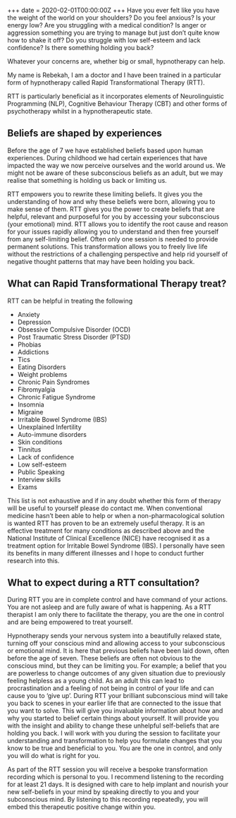 +++
date = 2020-02-01T00:00:00Z
+++
Have you ever felt like you have the weight of the world on your shoulders? Do you feel anxious? Is your energy low? Are you struggling with a medical condition? Is anger or aggression something you are trying to manage but just don’t quite know how to shake it off? Do you struggle with low self-esteem and lack confidence? Is there something holding you back?

Whatever your concerns are, whether big or small, hypnotherapy can help.

My name is Rebekah, I am a doctor and I have been trained in a particular form of hypnotherapy called Rapid Transformational Therapy (RTT).

RTT is particularly beneficial as it incorporates elements of Neurolinguistic Programming (NLP), Cognitive Behaviour Therapy (CBT) and other forms of psychotherapy whilst in a hypnotherapeutic state.

## Beliefs are shaped by experiences

Before the age of 7 we have established beliefs based upon human experiences. During childhood we had certain experiences that have impacted the way we now perceive ourselves and the world around us. We might not be aware of these subconscious beliefs as an adult, but we may realise that something is holding us back or limiting us.

RTT empowers you to rewrite these limiting beliefs. It gives you the understanding of how and why these beliefs were born, allowing you to make sense of them. RTT gives you the power to create beliefs that are helpful, relevant and purposeful for you by accessing your subconscious (your emotional) mind. RTT allows you to identify the root cause and reason for your issues rapidly allowing you to understand and then free yourself from any self-limiting belief. Often only one session is needed to provide permanent solutions. This transformation allows you to freely live life without the restrictions of a challenging perspective and help rid yourself of negative thought patterns that may have been holding you back.

## What can Rapid Transformational Therapy treat?

RTT can be helpful in treating the following

* Anxiety
* Depression
* Obsessive Compulsive Disorder (OCD)
* Post Traumatic Stress Disorder (PTSD)
* Phobias
* Addictions
* Tics
* Eating Disorders
* Weight problems
* Chronic Pain Syndromes
* Fibromyalgia
* Chronic Fatigue Syndrome
* Insomnia
* Migraine
* Irritable Bowel Syndrome (IBS)
* Unexplained Infertility
* Auto-immune disorders
* Skin conditions
* Tinnitus
* Lack of confidence
* Low self-esteem
* Public Speaking
* Interview skills
* Exams

This list is not exhaustive and if in any doubt whether this form of therapy will be useful to yourself please do contact me. When conventional medicine hasn’t been able to help or when a non-pharmacological solution is wanted RTT has proven to be an extremely useful therapy. It is an effective treatment for many conditions as described above and the National Institute of Clinical Excellence (NICE) have recognised it as a treatment option for Irritable Bowel Syndrome (IBS). I personally have seen its benefits in many different illnesses and I hope to conduct further research into this.

## What to expect during a RTT consultation?

During RTT you are in complete control and have command of your actions. You are not asleep and are fully aware of what is happening. As a RTT therapist I am only there to facilitate the therapy, you are the one in control and are being empowered to treat yourself.

Hypnotherapy sends your nervous system into a beautifully relaxed state, turning off your conscious mind and allowing access to your subconscious or emotional mind. It is here that previous beliefs have been laid down, often before the age of seven. These beliefs are often not obvious to the conscious mind, but they can be limiting you. For example; a belief that you are powerless to change outcomes of any given situation due to previously feeling helpless as a young child. As an adult this can lead to procrastination and a feeling of not being in control of your life and can cause you to ‘give up’. During RTT your brilliant subconscious mind will take you back to scenes in your earlier life that are connected to the issue that you want to solve. This will give you invaluable information about how and why you started to belief certain things about yourself. It will provide you with the insight and ability to change these unhelpful self-beliefs that are holding you back. I will work with you during the session to facilitate your understanding and transformation to help you formulate changes that you know to be true and beneficial to you. You are the one in control, and only you will do what is right for you.

As part of the RTT session you will receive a bespoke transformation recording which is personal to you. I recommend listening to the recording for at least 21 days. It is designed with care to help implant and nourish your new self-beliefs in your mind by speaking directly to you and your subconscious mind. By listening to this recording repeatedly, you will embed this therapeutic positive change within you.